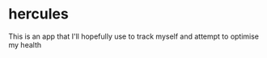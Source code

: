 # hercules
This is an app that I'll hopefully use to track myself and attempt to optimise my health
